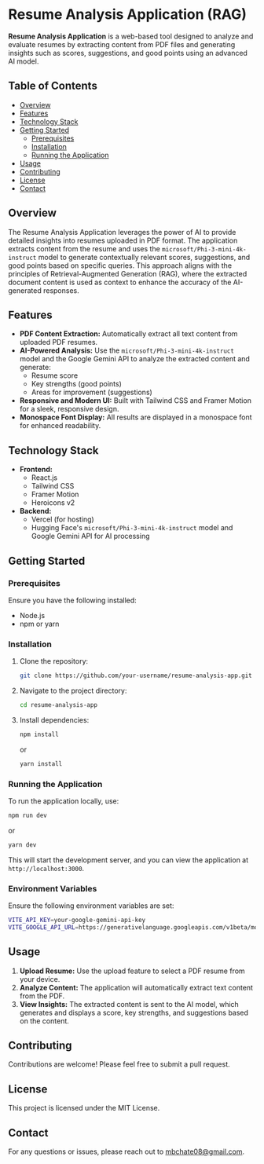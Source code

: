 
# Resume Analysis Application (RAG)

**Resume Analysis Application** is a web-based tool designed to analyze and evaluate resumes by extracting content from PDF files and generating insights such as scores, suggestions, and good points using an advanced AI model.

## Table of Contents

- [Overview](#overview)
- [Features](#features)
- [Technology Stack](#technology-stack)
- [Getting Started](#getting-started)
  - [Prerequisites](#prerequisites)
  - [Installation](#installation)
  - [Running the Application](#running-the-application)
- [Usage](#usage)
- [Contributing](#contributing)
- [License](#license)
- [Contact](#contact)

## Overview

The Resume Analysis Application leverages the power of AI to provide detailed insights into resumes uploaded in PDF format. The application extracts content from the resume and uses the `microsoft/Phi-3-mini-4k-instruct` model to generate contextually relevant scores, suggestions, and good points based on specific queries. This approach aligns with the principles of Retrieval-Augmented Generation (RAG), where the extracted document content is used as context to enhance the accuracy of the AI-generated responses.

## Features

- **PDF Content Extraction:** Automatically extract all text content from uploaded PDF resumes.
- **AI-Powered Analysis:** Use the `microsoft/Phi-3-mini-4k-instruct` model and the Google Gemini API to analyze the extracted content and generate:
  - Resume score
  - Key strengths (good points)
  - Areas for improvement (suggestions)
- **Responsive and Modern UI:** Built with Tailwind CSS and Framer Motion for a sleek, responsive design.
- **Monospace Font Display:** All results are displayed in a monospace font for enhanced readability.

## Technology Stack

- **Frontend:**
  - React.js
  - Tailwind CSS
  - Framer Motion
  - Heroicons v2
- **Backend:**
  - Vercel (for hosting)
  - Hugging Face's `microsoft/Phi-3-mini-4k-instruct` model and Google Gemini API for AI processing

## Getting Started

### Prerequisites

Ensure you have the following installed:

- Node.js
- npm or yarn

### Installation

1. Clone the repository:

   ```bash
   git clone https://github.com/your-username/resume-analysis-app.git
   ```

2. Navigate to the project directory:

   ```bash
   cd resume-analysis-app
   ```

3. Install dependencies:

   ```bash
   npm install
   ```

   or

   ```bash
   yarn install
   ```

### Running the Application

To run the application locally, use:

```bash
npm run dev
```

or

```bash
yarn dev
```

This will start the development server, and you can view the application at `http://localhost:3000`.

### Environment Variables

Ensure the following environment variables are set:

```bash
VITE_API_KEY=your-google-gemini-api-key
VITE_GOOGLE_API_URL=https://generativelanguage.googleapis.com/v1beta/models/gemini-1.5-flash-latest:generateContent
```

## Usage

1. **Upload Resume:** Use the upload feature to select a PDF resume from your device.
2. **Analyze Content:** The application will automatically extract text content from the PDF.
3. **View Insights:** The extracted content is sent to the AI model, which generates and displays a score, key strengths, and suggestions based on the content.

## Contributing

Contributions are welcome! Please feel free to submit a pull request.

## License

This project is licensed under the MIT License.

## Contact

For any questions or issues, please reach out to [mbchate08@gmail.com](mailto:mbchate08@gmail.com).
